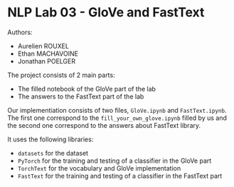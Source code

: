 # NLP Lab 03 - GloVe and FastText

Authors:
* Aurelien ROUXEL
* Ethan MACHAVOINE
* Jonathan POELGER

The project consists of 2 main parts:
  - The filled notebook of the GloVe part of the lab
  - The answers to the FastText part of the lab

Our implementiation consists of two files, `GloVe.ipynb` and `FastText.ipynb`. The first one correspond to the `fill_your_own_glove.ipynb` filled by us and the second one correspond to the answers about FastText library.

It uses the following libraries:
  - `datasets` for the dataset
  - `PyTorch` for the training and testing of a classifier in the GloVe part
  - `TorchText` for the vocabulary and GloVe implementation
  - `FastText` for the training and testing of a classifier in the FastText part